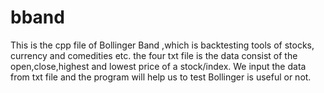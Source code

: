 # bband
This is the cpp file of Bollinger Band ,which is backtesting tools of stocks, currency and comedities etc. 
the four txt file is the data consist of the open,close,highest and lowest price of a stock/index.
We input the data from txt file and the program will help us to test Bollinger is useful or not.
